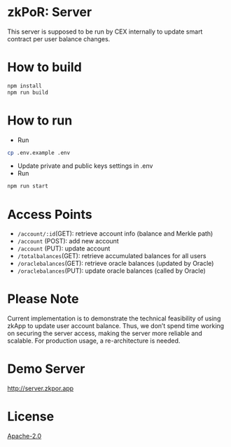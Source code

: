 # zkPoR: Server

This server is supposed to be run by CEX internally to update smart contract per user balance changes.

# How to build
```sh
npm install
npm run build
```

# How to run 
- Run
```sh
cp .env.example .env
```
- Update private and public keys settings in .env
- Run
```sh
npm run start
```

# Access Points
- `/account/:id`(GET): retrieve account info (balance and Merkle path)
- `/account` (POST): add new account
- `/account` (PUT): update account
- `/totalbalances`(GET): retrieve accumulated balances for all users
- `/oraclebalances`(GET): retrieve oracle balances (updated by Oracle)
- `/oraclebalances`(PUT): update oracle balances (called by Oracle)

# Please Note
Current implementation is to demonstrate the technical feasibility of using zkApp to update user account balance. Thus, we don’t spend time working on securing the server access, making the server more reliable and scalable. For production usage, a re-architecture is needed.

# Demo Server
http://server.zkpor.app

# License
[Apache-2.0](LICENSE)
